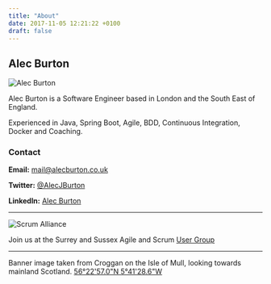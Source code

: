 ```yaml
---
title: "About"
date: 2017-11-05 12:21:22 +0100
draft: false
---
```

## Alec Burton

![Alec Burton](/img/AlecBurton.png)

Alec Burton is a Software Engineer based in London and the South East of England.

Experienced in Java, Spring Boot, Agile, BDD, Continuous Integration, Docker and Coaching.

### Contact

**Email:** [mail@alecburton.co.uk](mailto:mail@alecburton.co.uk)

**Twitter:** [@AlecJBurton](https://twitter.com/AlecJBurton)

**LinkedIn:** [Alec Burton](https://www.linkedin.com/in/alec-burton-51190434)

---

![Scrum Alliance](/img/scrum-alliance-logo.png)

Join us at the Surrey and Sussex Agile and Scrum [User Group](https://scrum.site-ym.com/members/group.aspx?id=204046)

---

Banner image taken from Croggan on the Isle of Mull, looking towards mainland Scotland. [56°22'57.0"N 5°41'28.6"W](https://www.google.com/maps/search/56%C2%B022'57.0%22N+5%C2%B041'28.6%22W?sa=X&ved=2ahUKEwiQpZahxejhAhVgTRUIHWBPCFoQ8gEwAHoECAkQAQ)

